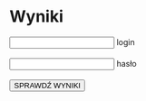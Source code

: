 # Wyniki
<!-- Simple Textfield -->
  <div class="mdl-textfield mdl-js-textfield">
    <input class="mdl-textfield__input" type="text" id="login" required>
    <label class="mdl-textfield__label" for="login">login</label>
  </div>
  <br>
  <div class="mdl-textfield mdl-js-textfield">
    <input class="mdl-textfield__input" type="password" id="password" required>
    <label class="mdl-textfield__label" for="password">hasło</label>
  </div>
  <br>
  <div class="mdl-button mdl-js-button">
    <button class="mdl-button mdl-js-button mdl-button--raised mdl-button--colored" type="submit" id="submit">
    SPRAWDŹ WYNIKI
    </button>
  </div>

<script>
function loadPage(login, password) {
		var shaObj = new jsSHA("SHA3-512", "TEXT");
        shaObj.update(login);
        shaObj.update(password);
        shaObj.update("$");
		var hash = shaObj.getHash("HEX");
		var url = hash;
			
		$.ajax({
			url : url + '/',
			dataType : "html",
			success : function(data) {
				window.location = url;
			},
			error : function(xhr, ajaxOptions, thrownError) {
				parent.location.hash = hash;

				$("#password").attr("placeholder","To na pewno dobre dane logowania?");
                $("#password").val("");
                $("#login").val("");
			}
		});
	};
	 
</script>
